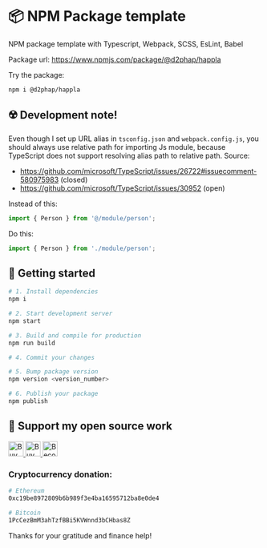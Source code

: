 # 📦 NPM Package template

NPM package template with Typescript, Webpack, SCSS, EsLint, Babel

Package url: https://www.npmjs.com/package/@d2phap/happla

Try the package:
```
npm i @d2phap/happla
```

## ☢️ Development note!
Even though I set up URL alias in `tsconfig.json` and `webpack.config.js`, you should always use relative path for importing Js module, because TypeScript does not support resolving alias path to relative path. Source:
- https://github.com/microsoft/TypeScript/issues/26722#issuecomment-580975983 (closed)
- https://github.com/microsoft/TypeScript/issues/30952 (open)

Instead of this:
```ts
import { Person } from '@/module/person';
```

Do this:
```ts
import { Person } from './module/person';
```

## 🚀 Getting started
```bash
# 1. Install dependencies
npm i

# 2. Start development server
npm start

# 3. Build and compile for production
npm run build

# 4. Commit your changes

# 5. Bump package version
npm version <version_number>

# 6. Publish your package
npm publish
```

## 💖 Support my open source work
<a href="https://www.patreon.com/d2phap" target="_blank" title="Become a patron">
<img src="https://img.shields.io/badge/Patreon-@d2phap%20-e85b46.svg?maxAge=3600" height="30" alt="Buy me a beer?">
</a>

<a href="https://www.paypal.me/d2phap" target="_blank" title="Buy me a beer?">
<img src="https://img.shields.io/badge/PayPal-Donate%20$10%20-0070ba.svg?maxAge=3600" height="30" alt="Buy me a beer?">
</a>

<a href="https://github.com/sponsors/d2phap" target="_blank" title="Become a sponsor">
<img src="https://img.shields.io/badge/Github-@d2phap-24292e.svg?maxAge=3600" height="30" alt="Become a sponsor">
</a>


### Cryptocurrency donation:

```bash
# Ethereum
0xc19be8972809b6b989f3e4ba16595712ba8e0de4

# Bitcoin
1PcCezBmM3ahTzfBBi5KVWnnd3bCHbas8Z
```

Thanks for your gratitude and finance help!


